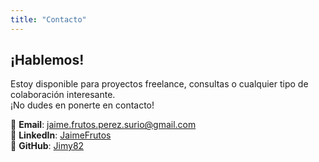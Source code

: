 ```yaml
---
title: "Contacto"
---
```


## ¡Hablemos!

Estoy disponible para proyectos freelance, consultas o cualquier tipo de colaboración interesante.  
¡No dudes en ponerte en contacto!

📧 **Email**: [jaime.frutos.perez.surio@gmail.com](mailto:jaime.frutos.perez.surio@gmail.com)  
🔗 **LinkedIn**: [JaimeFrutos](https://www.linkedin.com/in/jaime-frutos-p%C3%A9rez-surio-60b06961)  
🐙 **GitHub**: [Jimy82](https://github.com/Jimy82)

